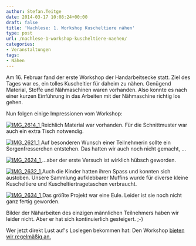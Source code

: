```yaml
---
author: Stefan.Teitge
date: 2014-03-17 10:08:24+00:00
draft: false
title: 'Nachlese: 1. Workshop Kuscheltiere nähen'
type: post
url: /nachlese-1-workshop-kuscheltiere-naehen/
categories:
- Veranstaltungen
tags:
- Nähen
---
```


Am 16. Februar fand der erste Workshop der Handarbeitsecke statt. Ziel des Tages war es, ein tolles Kuscheltier für daheim zu nähen. Genügend Material, Stoffe und Nähmaschinen waren vorhanden. Also konnte es nach einer kurzen Einführung in das Arbeiten mit der Nähmaschine richtig los gehen.<!-- more -->

Nun folgen einige Impressionen vom Workshop:

[![IMG_2614_1](https://eigenbaukombinat.de/wp-content/uploads/2014/02/IMG_2614_1-1024x680.jpg)
](https://eigenbaukombinat.de/wp-content/uploads/2014/02/IMG_2614_1.jpg)Reichlich Material war vorhanden. Für die Schnittmuster war auch ein extra Tisch notwendig.

[![IMG_2621_1](https://eigenbaukombinat.de/wp-content/uploads/2014/02/IMG_2621_1-1024x682.jpg)
](https://eigenbaukombinat.de/wp-content/uploads/2014/02/IMG_2621_1.jpg)Auf besonderen Wunsch einer Teilnehmerin sollte ein Sorgenfresserchen entstehen. Das hatten wir auch noch nicht gemacht, ...

[![IMG_2624_1](https://eigenbaukombinat.de/wp-content/uploads/2014/02/IMG_2624_1-1024x682.jpg)
](https://eigenbaukombinat.de/wp-content/uploads/2014/02/IMG_2624_1.jpg)...aber der erste Versuch ist wirklich hübsch geworden.

[![IMG_2632_1](https://eigenbaukombinat.de/wp-content/uploads/2014/02/IMG_2632_1-1024x683.jpg)
](https://eigenbaukombinat.de/wp-content/uploads/2014/02/IMG_2632_1.jpg)Auch die Kinder hatten ihren Spass und konnten sich austoben. Unsere Sammlung aufklebbarer Muffins wurde für diverse kleine Kuscheltiere und Kuscheltiertragetaschen verbraucht.

[![IMG_2634_1](https://eigenbaukombinat.de/wp-content/uploads/2014/02/IMG_2634_1-1024x682.jpg)
](https://eigenbaukombinat.de/wp-content/uploads/2014/02/IMG_2634_1.jpg)Das größte Projekt war eine Eule. Leider ist sie noch nicht ganz fertig geworden.

Bilder der Näharbeiten des einzigen männlichen Teilnehmers haben wir leider nicht. Aber er hat sich kontinuierlich gesteigert. ;-)

Wer jetzt direkt Lust auf's Loslegen bekommen hat: Den Workshop [bieten wir regelmäßig an.](/workshop-kuscheltiere-naehen/)
